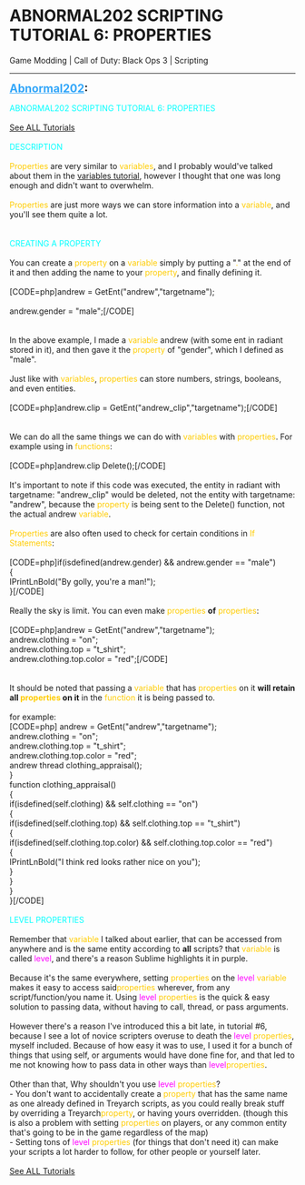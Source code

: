 # ABNORMAL202 SCRIPTING TUTORIAL 6: PROPERTIES
Game Modding | Call of Duty: Black Ops 3 | Scripting

---
<strong style="font-size: 1.4em;"><span style="text-decoration: underline;text-decoration-color: #34a7f9;"><span style="color:#34a7f9;">Abnormal202</span></span>:</strong>

<p><span style="color:#00ffff;">ABNORMAL202 SCRIPTING TUTORIAL 6: PROPERTIES</span><br /> <br /><a href="https://forum.modme.co/threads/abnormal202-scripting-tutorials-master.2680/">See ALL Tutorials</a><br /> <br /><span style="color:#00ffff;">DESCRIPTION</span><br /> <br /><span style="color:#ffcc00;">Properties</span> are very similar to <span style="color:#ffcc00;">variables</span>, and I probably would&#39;ve talked about them in the <a href="http://aviacreations.com/modme/index.php?view=topic&tid=2640">variables tutorial</a>, however I thought that one was long enough and didn&#39;t want to overwhelm.<br /> <br /><span style="color:#ffcc00;">Properties</span> are just more ways we can store information into a <span style="color:#ffcc00;">variable</span>, and you&#39;ll see them quite a lot.<br /> <br /> <br /><span style="color:#00ffff;">CREATING A PROPERTY</span><br /> <br />You can create a <span style="color:#ffcc00;">property</span> on a <span style="color:#ffcc00;">variable</span> simply by putting a &quot;<span style="color:#ffcc00;">.</span>&quot; at the end of it and then adding the name to your <span style="color:#ffcc00;">property</span>, and finally defining it.<br /> <br />[CODE=php]andrew = GetEnt(&quot;andrew&quot;,&quot;targetname&quot;);<br /><br />andrew.gender = &quot;male&quot;;[/CODE]<br /> <br /> <br />In the above example, I made a <span style="color:#ffcc00;">variable</span> andrew (with some ent in radiant stored in it), and then gave it the <span style="color:#ffcc00;">property</span> of &quot;gender&quot;, which I defined as &quot;male&quot;.<br /> <br />Just like with <span style="color:#ffcc00;">variables</span>, <span style="color:#ffcc00;">properties</span> can store numbers, strings, booleans, and even entities.<br /> <br />[CODE=php]andrew.clip = GetEnt(&quot;andrew_clip&quot;,&quot;targetname&quot;);[/CODE]<br /> <br /> <br />We can do all the same things we can do with <span style="color:#ffcc00;">variables</span> with <span style="color:#ffcc00;">properties</span>. For example using in <span style="color:#ffcc00;">functions</span>:<br /> <br />[CODE=php]andrew.clip Delete();[/CODE]<br /> <br />It&#39;s important to note if this code was executed, the entity in radiant with targetname: &quot;andrew_clip&quot; would be deleted, not the entity with targetname: &quot;andrew&quot;, because the <span style="color:#ffcc00;">property</span> is being sent to the Delete() function, not the actual andrew <span style="color:#ffcc00;">variable</span>.<br /> <br /><span style="color:#ffcc00;">Properties</span> are also often used to check for certain conditions in <span style="color:#ffcc00;">If Statements</span>:<br /> <br />[CODE=php]if(isdefined(andrew.gender) &amp;&amp; andrew.gender == &quot;male&quot;)<br />{<br />    IPrintLnBold(&quot;By golly, you&#39;re a man!&quot;);<br />}[/CODE]<br /> <br />Really the sky is limit. You can even make <span style="color:#ffcc00;">properties</span> <strong>of</strong> <span style="color:#ffcc00;">properties</span>:<br /> <br />[CODE=php]andrew = GetEnt(&quot;andrew&quot;,&quot;targetname&quot;);<br />andrew.clothing = &quot;on&quot;;<br />andrew.clothing.top = &quot;t_shirt&quot;;<br />andrew.clothing.top.color = &quot;red&quot;;[/CODE]<br /> <br /> <br />It should be noted that passing a <span style="color:#ffcc00;">variable</span> that has <span style="color:#ffcc00;">properties</span> on it <strong>will retain all <span style="color:#ffcc00;">properties</span> on it</strong> in the <span style="color:#ffcc00;">function</span> it is being passed to.<br /> <br />for example:<br />[CODE=php]    andrew = GetEnt(&quot;andrew&quot;,&quot;targetname&quot;);<br />    andrew.clothing = &quot;on&quot;;<br />    andrew.clothing.top = &quot;t_shirt&quot;;<br />    andrew.clothing.top.color = &quot;red&quot;;<br />    andrew thread clothing_appraisal();<br />}<br />function clothing_appraisal()<br />{<br />    if(isdefined(self.clothing) &amp;&amp; self.clothing == &quot;on&quot;)<br />    {<br />        if(isdefined(self.clothing.top) &amp;&amp; self.clothing.top == &quot;t_shirt&quot;)<br />        {<br />            if(isdefined(self.clothing.top.color) &amp;&amp; self.clothing.top.color == &quot;red&quot;)<br />            {<br />                IPrintLnBold(&quot;I think red looks rather nice on you&quot;);<br />            }<br />        }<br />    }<br />}[/CODE]<br /> <br /><span style="color:#00ffff;">LEVEL PROPERTIES</span><br /> <br />Remember that <span style="color:#ffcc00;">variable</span> I talked about earlier, that can be accessed from anywhere and is the same entity according to <strong>all</strong> scripts? that <span style="color:#ffcc00;">variable</span> is called <span style="color:#ff00ff;">level</span>, and there&#39;s a reason Sublime highlights it in purple.<br /> <br />Because it&#39;s the same everywhere, setting <span style="color:#ffcc00;">properties</span> on the <span style="color:#ff00ff;">level</span> <span style="color:#ffcc00;">variable</span> makes it easy to access said<span style="color:#ffcc00;">properties</span> wherever, from any script/function/you name it. Using <span style="color:#ff00ff;">level</span> <span style="color:#ffcc00;">properties</span> is the quick &amp; easy solution to passing data, without having to call, thread, or pass arguments.<br /> <br />However there&#39;s a reason I&#39;ve introduced this a bit late, in tutorial #6, because I see a lot of novice scripters overuse to death the <span style="color:#ff00ff;">level</span> <span style="color:#ffcc00;">properties</span>, myself included. Because of how easy it was to use, I used it for a bunch of things that using self, or arguments would have done fine for, and that led to me not knowing how to pass data in other ways than <span style="color:#ff00ff;">level</span><span style="color:#ffcc00;">properties</span>.<br /> <br />Other than that, Why shouldn&#39;t you use <span style="color:#ff00ff;">level</span> <span style="color:#ffcc00;">properties</span>?<br />- You don&#39;t want to accidentally create a <span style="color:#ffcc00;">property</span> that has the same name as one already defined in Treyarch scripts, as you could really break stuff by overriding a Treyarch<span style="color:#ffcc00;">property</span>, or having yours overridden. (though this is also a problem with setting <span style="color:#ffcc00;">properties</span> on players, or any common entity that&#39;s going to be in the game regardless of the map)<br />- Setting tons of <span style="color:#ff00ff;">level</span> <span style="color:#ffcc00;">properties</span> (for things that don&#39;t need it) can make your scripts a lot harder to follow, for other people or yourself later. <br /> <br /><a href="https://forum.modme.co/threads/abnormal202-scripting-tutorials-master.2680/">See ALL Tutorials</a></p>
